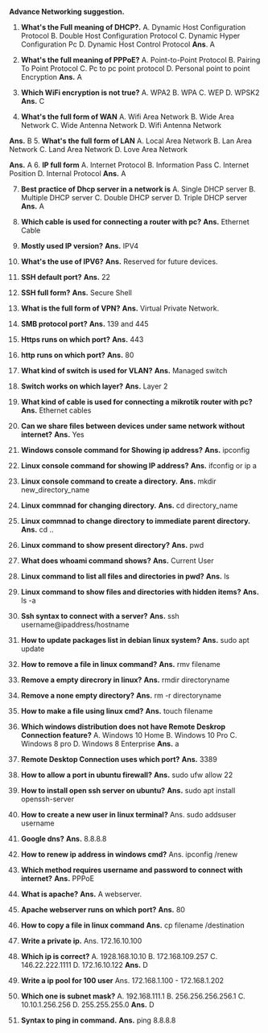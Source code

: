 **Advance Networking suggestion.**
1. **What's the Full meaning of DHCP?.**
A. Dynamic Host Configuration Protocol
B. Double Host Configuration Protocol 
C. Dynamic Hyper Configuration Pc
D. Dynamic Host Control Protocol
**Ans**. A

2. **What's the full meaning of PPPoE?**
A. Point-to-Point Protocol
B. Pairing To Point Protocol 
C. Pc to pc point protocol
D. Personal point to point Encryption
**Ans.** A

3. **Which WiFi encryption is not true?**
A. WPA2
B. WPA
C. WEP
D. WPSK2 
**Ans.** C

4.  **What's the full form of WAN**
A. Wifi Area Network
B. Wide Area Network
C. Wide Antenna Network
D. Wifi Antenna Network

**Ans.** B
5. **What's the full form of LAN**
A. Local Area Network
B. Lan Area Network
C. Land Area Network
D. Love Area Network

**Ans.** A
6. **IP full form**
A. Internet Protocol
B. Information Pass
C. Internet Position
D. Internal Protocol
**Ans.** A 

7. **Best practice of Dhcp server in a network is**
A. Single DHCP server
B. Multiple DHCP server
C. Double DHCP server
D. Triple DHCP server
**Ans.** A

8. **Which cable is used for connecting a router with pc?**
**Ans.** Ethernet Cable

10. **Mostly used IP version?**
**Ans.** IPV4

11. **What's the use of IPV6?**
**Ans.** Reserved for future devices.

12. **SSH default port?**
**Ans.** 22

13. **SSH full form?**
**Ans.** Secure Shell

14. **What is the full form of VPN?**
**Ans.** Virtual Private Network.

15. **SMB protocol port?**
**Ans.** 139 and 445

16. **Https runs on which port?**
**Ans.** 443

17. **http runs on which port?**
**Ans.** 80

18. **What kind of switch is used for VLAN?**
**Ans.** Managed switch

19. **Switch works on which layer?**
**Ans.** Layer 2

20. **What kind of cable is used for connecting a mikrotik router with pc?**
**Ans.** Ethernet cables

21. **Can we share files between devices under same network without internet?**
**Ans.** Yes

22. **Windows console command for Showing ip address?**
**Ans.** ipconfig

23. **Linux console command for showing IP address?**
**Ans.** ifconfig or ip a

24. **Linux console command to create a directory.**
**Ans.** mkdir new_directory_name

25. **Linux commnad for changing directory.**
**Ans.** cd directory_name

26. **Linux commnad to change directory to immediate parent directory.**
**Ans.** cd .. 

27. **Linux command to show present directory?**
**Ans.** pwd

28. **What does whoami command shows?**
**Ans.** Current User

29. **Linux command to list all files and directories in pwd?**
**Ans.** ls

30. **Linux command to show files and directories with hidden items?**
**Ans.** ls -a

31. **Ssh syntax to connect with a server?**
**Ans.** ssh username@ipaddress/hostname

32. **How to update packages list in debian linux system?** 
**Ans.** sudo apt update

33. **How to remove a file in linux command?**
**Ans.** rmv filename

34. **Remove a empty direcrory in linux?**
**Ans.** rmdir directoryname

35. **Remove a none empty directory?**
**Ans.** rm -r directoryname

36. **How to make a file using linux cmd?**
**Ans.** touch filename

37. **Which windows distribution does not have Remote Deskrop Connection feature?**
A. Windows 10 Home
B. Windows 10  Pro
C. Windows 8 pro
D. Windows 8 Enterprise
**Ans.** a

38. **Remote Desktop Connection uses which port?**
**Ans.** 3389

39. **How to allow a port in ubuntu firewall?**
**Ans.** sudo ufw allow 22

40. **How to install open ssh server on ubuntu?**
**Ans.** sudo apt install openssh-server

41. **How to create a new user in linux terminal?** 
Ans. sudo addsuser username

42. **Google dns?**
**Ans.** 8.8.8.8

43. **How to renew ip address in windows cmd?**
Ans. ipconfig /renew

44. **Which method requires username and password to connect with internet?**
**Ans.** PPPoE

45. **What is apache?**
**Ans.** A webserver.

46. **Apache webserver runs on which port?**
**Ans.** 80

47.  **How to copy a file in linux command**
**Ans.** cp filename /destination


48. **Write a private ip.**
Ans. 172.16.10.100

49. **Which ip is correct?**
A. 1928.168.10.10
B. 172.168.109.257
C. 146.22.222.1111
D. 172.16.10.122
**Ans.** D

50. **Write a ip pool for 100 user**
Ans. 172.168.1.100 - 172.168.1.202

51. **Which one is subnet mask?**
A. 192.168.111.1
B. 256.256.256.256.1
C. 10.10.1.256.256
D. 255.255.255.0
**Ans.** D

52. **Syntax to ping in command.**
**Ans.** ping 8.8.8.8
